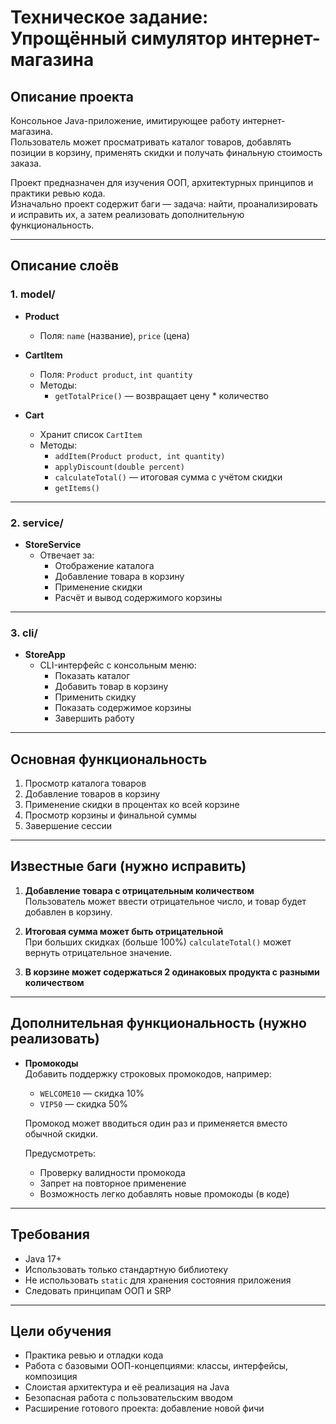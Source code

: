 # Техническое задание: Упрощённый симулятор интернет-магазина

## Описание проекта

Консольное Java-приложение, имитирующее работу интернет-магазина.  
Пользователь может просматривать каталог товаров, добавлять позиции в корзину, применять скидки и получать финальную стоимость заказа.

Проект предназначен для изучения ООП, архитектурных принципов и практики ревью кода.  
Изначально проект содержит баги — задача: найти, проанализировать и исправить их, а затем реализовать дополнительную функциональность.

---

## Описание слоёв

### 1. model/

- **Product**
    - Поля: `name` (название), `price` (цена)

- **CartItem**
    - Поля: `Product product`, `int quantity`
    - Методы:
        - `getTotalPrice()` — возвращает цену * количество

- **Cart**
    - Хранит список `CartItem`
    - Методы:
        - `addItem(Product product, int quantity)`
        - `applyDiscount(double percent)`
        - `calculateTotal()` — итоговая сумма с учётом скидки
        - `getItems()`

---

### 2. service/

- **StoreService**
    - Отвечает за:
        - Отображение каталога
        - Добавление товара в корзину
        - Применение скидки
        - Расчёт и вывод содержимого корзины

---

### 3. cli/

- **StoreApp**
    - CLI-интерфейс с консольным меню:
        - Показать каталог
        - Добавить товар в корзину
        - Применить скидку
        - Показать содержимое корзины
        - Завершить работу

---

## Основная функциональность

1. Просмотр каталога товаров
2. Добавление товаров в корзину
3. Применение скидки в процентах ко всей корзине
4. Просмотр корзины и финальной суммы
5. Завершение сессии

---

## Известные баги (нужно исправить)

1. **Добавление товара с отрицательным количеством**  
   Пользователь может ввести отрицательное число, и товар будет добавлен в корзину.

2. **Итоговая сумма может быть отрицательной**  
   При больших скидках (больше 100%) `calculateTotal()` может вернуть отрицательное значение.

3. **В корзине может содержаться 2 одинаковых продукта с разными количеством**

---

## Дополнительная функциональность (нужно реализовать)

- **Промокоды**  
  Добавить поддержку строковых промокодов, например:
    - `WELCOME10` — скидка 10%
    - `VIP50` — скидка 50%

  Промокод может вводиться один раз и применяется вместо обычной скидки.

  Предусмотреть:
    - Проверку валидности промокода
    - Запрет на повторное применение
    - Возможность легко добавлять новые промокоды (в коде)

---

## Требования

- Java 17+
- Использовать только стандартную библиотеку
- Не использовать `static` для хранения состояния приложения
- Следовать принципам ООП и SRP

---

## Цели обучения

- Практика ревью и отладки кода
- Работа с базовыми ООП-концепциями: классы, интерфейсы, композиция
- Слоистая архитектура и её реализация на Java
- Безопасная работа с пользовательским вводом
- Расширение готового проекта: добавление новой фичи